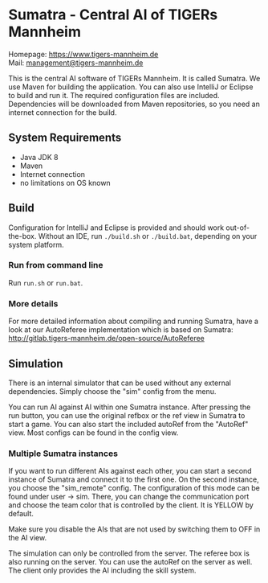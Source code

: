 # Sumatra - Central AI of TIGERs Mannheim

Homepage: https://www.tigers-mannheim.de  
Mail: management@tigers-mannheim.de

This is the central AI software of TIGERs Mannheim. It is called Sumatra.
We use Maven for building the application. You can also use IntelliJ or Eclipse to build and run it. The required configuration files are included.
Dependencies will be downloaded from Maven repositories, so you need an internet connection for the build.

## System Requirements
 * Java JDK 8
 * Maven
 * Internet connection
 * no limitations on OS known

## Build
Configuration for IntelliJ and Eclipse is provided and should work out-of-the-box. Without an IDE, run `./build.sh` or `./build.bat`, depending on your system platform.

### Run from command line
Run `run.sh` or `run.bat`.

### More details
For more detailed information about compiling and running Sumatra, have a look at our AutoReferee implementation which is based on Sumatra:
http://gitlab.tigers-mannheim.de/open-source/AutoReferee

## Simulation
There is an internal simulator that can be used without any external dependencies. Simply choose the "sim" config from the menu.

You can run AI against AI within one Sumatra instance. After pressing the run button, you can use the original refbox or the ref view in Sumatra to start a game. You can also start the included autoRef from the "AutoRef" view. Most configs can be found in the config view.

### Multiple Sumatra instances 
If you want to run different AIs against each other, you can start a second instance of Sumatra and connect it to the first one. On the second instance, you choose the "sim_remote" config. The configuration of this mode can be found under user -> sim. There, you can change the communication port and choose the team color that is controlled by the client. It is YELLOW by default.

Make sure you disable the AIs that are not used by switching them to OFF in the AI view.

The simulation can only be controlled from the server. The referee box is also running on the server. You can use the autoRef on the server as well. The client only provides the AI including the skill system.

